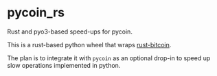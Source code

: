 # pycoin_rs

Rust and pyo3-based speed-ups for pycoin.

This is a rust-based python wheel that wraps [rust-bitcoin](https://docs.rs/bitcoin/latest/bitcoin/).

The plan is to integrate it with `pycoin` as an optional drop-in to speed up slow operations implemented in python.
